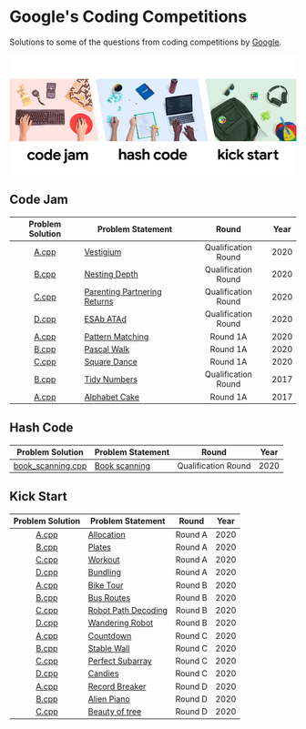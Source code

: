 # Google's Coding Competitions

Solutions to some of the questions from coding competitions by [Google](https://codingcompetitions.withgoogle.com/ "Google's Coding Competitions").

<p align="center"><img src="../assets/google.png"></p>

## Code Jam

| Problem Solution										| Problem Statement 						| Round 				| Year	|
|:-----------------------------------------------------:|-------------------------------------------|:---------------------:|:-----:|
| [A.cpp](Code%20Jam/2020/Qualification%20Round/A.cpp)	| [Vestigium]								| Qualification Round	| 2020	|
| [B.cpp](Code%20Jam/2020/Qualification%20Round/B.cpp)	| [Nesting Depth]							| Qualification Round	| 2020	|
| [C.cpp](Code%20Jam/2020/Qualification%20Round/C.cpp)	| [Parenting Partnering Returns]			| Qualification Round	| 2020	|
| [D.cpp](Code%20Jam/2020/Qualification%20Round/D.cpp)	| [ESAb ATAd]								| Qualification Round	| 2020	|
| [A.cpp](Code%20Jam/2020/Round%201A/A.cpp)				| [Pattern Matching]						| Round 1A				| 2020	|
| [B.cpp](Code%20Jam/2020/Round%201A/B.cpp)				| [Pascal Walk]								| Round 1A				| 2020	|
| [C.cpp](Code%20Jam/2020/Round%201A/C.cpp)				| [Square Dance]							| Round 1A				| 2020	|
| [B.cpp](Code%20Jam/2017/Qualification%20Round/B.cpp)	| [Tidy Numbers]							| Qualification Round	| 2017	|
| [A.cpp](Code%20Jam/2017/Round%201A/A.cpp)				| [Alphabet Cake]							| Round 1A				| 2017	|

## Hash Code

| Problem Solution		| Problem Statement	| Round 				| Year	|
|:---------------------:|-------------------|:---------------------:|:-----:|
| [book_scanning.cpp]	| [Book scanning]	| Qualification Round	| 2020	|

## Kick Start

| Problem Solution								| Problem Statement 		| Round 	| Year	|
|:---------------------------------------------:|---------------------------|:---------:|:-----:|
| [A.cpp](Kick%20Start/2020/Round%20A/A.cpp)	| [Allocation]				| Round A	| 2020	|
| [B.cpp](Kick%20Start/2020/Round%20A/B.cpp)	| [Plates]					| Round A	| 2020	|
| [C.cpp](Kick%20Start/2020/Round%20A/C.cpp)	| [Workout]					| Round A	| 2020	|
| [D.cpp](Kick%20Start/2020/Round%20A/D.cpp)	| [Bundling]				| Round A	| 2020	|
| [A.cpp](Kick%20Start/2020/Round%20B/A.cpp)	| [Bike Tour]				| Round B	| 2020	|
| [B.cpp](Kick%20Start/2020/Round%20B/B.cpp)	| [Bus Routes]				| Round B	| 2020	|
| [C.cpp](Kick%20Start/2020/Round%20B/C.cpp)	| [Robot Path Decoding]		| Round B	| 2020	|
| [D.cpp](Kick%20Start/2020/Round%20B/D.cpp)	| [Wandering Robot]			| Round B	| 2020	|
| [A.cpp](Kick%20Start/2020/Round%20C/A.cpp)	| [Countdown]				| Round C	| 2020	|
| [B.cpp](Kick%20Start/2020/Round%20C/B.cpp)	| [Stable Wall]				| Round C	| 2020	|
| [C.cpp](Kick%20Start/2020/Round%20C/C.cpp)	| [Perfect Subarray]		| Round C	| 2020	|
| [D.cpp](Kick%20Start/2020/Round%20C/D.cpp)	| [Candies]					| Round C	| 2020	|
| [A.cpp](Kick%20Start/2020/Round%20D/A.cpp)	| [Record Breaker]			| Round D	| 2020	|
| [B.cpp](Kick%20Start/2020/Round%20D/B.cpp)	| [Alien Piano]				| Round D	| 2020	|
| [C.cpp](Kick%20Start/2020/Round%20D/C.cpp)	| [Beauty of tree]			| Round D	| 2020	|

[//]: # (Code Jam)

[Vestigium]: https://codingcompetitions.withgoogle.com/codejam/round/000000000019fd27/000000000020993c
[Nesting Depth]: https://codingcompetitions.withgoogle.com/codejam/round/000000000019fd27/0000000000209a9f
[Parenting Partnering Returns]: https://codingcompetitions.withgoogle.com/codejam/round/000000000019fd27/000000000020bdf9
[ESAb ATAd]: https://codingcompetitions.withgoogle.com/codejam/round/000000000019fd27/0000000000209a9e
[Pattern Matching]: https://codingcompetitions.withgoogle.com/codejam/round/000000000019fd74/00000000002b3034
[Pascal Walk]: https://codingcompetitions.withgoogle.com/codejam/round/000000000019fd74/00000000002b1353
[Square Dance]: https://codingcompetitions.withgoogle.com/codejam/round/000000000019fd74/00000000002b1355

[Tidy Numbers]: https://code.google.com/codejam/contest/3264486/dashboard#s=p1
[Alphabet Cake]: https://code.google.com/codejam/contest/5304486/dashboard#s=p0

[//]: # (Hash Code)

[book_scanning.cpp]: Hash%20Code/2020/book_scanning.cpp
[Book scanning]: Hash%20Code/2020/Book%20scanning.pdf

[//]: # (Kick Start)

[Allocation]: https://codingcompetitions.withgoogle.com/kickstart/round/000000000019ffc7/00000000001d3f56
[Plates]: https://codingcompetitions.withgoogle.com/kickstart/round/000000000019ffc7/00000000001d40bb
[Workout]: https://codingcompetitions.withgoogle.com/kickstart/round/000000000019ffc7/00000000001d3f5b
[Bundling]: https://codingcompetitions.withgoogle.com/kickstart/round/000000000019ffc7/00000000001d3ff3

[Bike Tour]: https://codingcompetitions.withgoogle.com/kickstart/round/000000000019ffc8/00000000002d82e6
[Bus Routes]: https://codingcompetitions.withgoogle.com/kickstart/round/000000000019ffc8/00000000002d83bf
[Robot Path Decoding]: https://codingcompetitions.withgoogle.com/kickstart/round/000000000019ffc8/00000000002d83dc
[Wandering Robot]: https://codingcompetitions.withgoogle.com/kickstart/round/000000000019ffc8/00000000002d8565

[Countdown]: https://codingcompetitions.withgoogle.com/kickstart/round/000000000019ff43/00000000003380d2
[Stable Wall]: https://codingcompetitions.withgoogle.com/kickstart/round/000000000019ff43/00000000003379bb
[Perfect Subarray]: https://codingcompetitions.withgoogle.com/kickstart/round/000000000019ff43/00000000003381cb
[Candies]: https://codingcompetitions.withgoogle.com/kickstart/round/000000000019ff43/0000000000337b4d

[Record Breaker]: https://codingcompetitions.withgoogle.com/kickstart/round/000000000019ff08/0000000000387171
[Alien Piano]: https://codingcompetitions.withgoogle.com/kickstart/round/000000000019ff08/0000000000387174
[Beauty of tree]: https://codingcompetitions.withgoogle.com/kickstart/round/000000000019ff08/0000000000386edd

[//]: # (EOF)